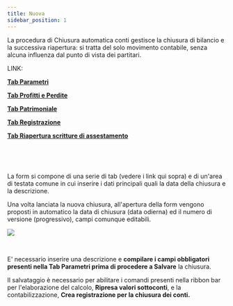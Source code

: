 ```yaml
---
title: Nuova
sidebar_position: 1
---
```


La procedura di Chiusura automatica conti gestisce la chiusura di bilancio e la successiva riapertura: si tratta del solo movimento contabile, senza alcuna influenza dal punto di vista dei partitari.

LINK:

**[Tab Parametri](/docs/finance-area/ledger-records/records/automatic-account-closing/new-account-closing)**

**[Tab Profitti e Perdite](/docs/finance-area/ledger-records/records/automatic-account-closing/new-account-closing)**

**[Tab Patrimoniale](/docs/finance-area/ledger-records/records/automatic-account-closing/new/patrimonial-tab)**

**[Tab Registrazione](/docs/finance-area/ledger-records/records/automatic-account-closing/new/record-tab)**

**[Tab Riapertura scritture di assestamento](/docs/finance-area/ledger-records/records/automatic-account-closing/new-account-closing)**

 

 

La form si compone di una serie di tab (vedere i link qui sopra) e di un'area di testata comune in cui inserire i dati principali quali la data della chiusura e la descrizione.

Una volta lanciata la nuova chiusura, all'apertura della form vengono proposti in automatico la data di chiusura (data odierna) ed il numero di versione (progressivo), campi comunque editabili.

![](/img/it-it/finance-area/ledger-records/records/automatic-account-closing/new/new/image01.png)

 

E' necessario inserire una descrizione e **compilare i campi obbligatori presenti nella Tab Parametri prima di procedere a Salvare** la chiusura.

Il salvataggio è necessario per abilitare i comandi presenti nella ribbon bar per l'elaborazione del calcolo, **Ripresa valori sottoconti**, e la contabilizzazione, **Crea registrazione per la chiusura dei conti.**






